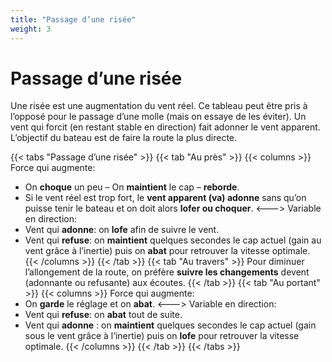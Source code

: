 ```yaml
---
title: "Passage d’une risée"
weight: 3
---
```

# Passage d’une risée

Une risée est une augmentation du vent réel. Ce tableau peut être pris à l’opposé pour le passage d’une molle (mais on essaye de les éviter). Un vent qui forcit (en restant stable en direction) fait adonner le vent apparent. L’objectif du bateau est de faire la route la plus directe.

{{< tabs "Passage d’une risée" >}}
{{< tab "Au près" >}}
{{< columns >}}
Force qui augmente: 

* On **choque** un peu – On **maintient** le cap – **reborde**.
* Si le vent réel est trop fort, le **vent apparent (va) adonne** sans qu’on puisse tenir le bateau et on doit alors **lofer ou choquer**.
<--->
Variable en direction:
* Vent qui **adonne**: on **lofe** afin de suivre le vent.
* Vent qui **refuse**: on **maintient** quelques secondes le cap actuel (gain au vent grâce à l’inertie) puis on **abat** pour retrouver la vitesse optimale.
{{< /columns >}} 
{{< /tab >}}
{{< tab "Au travers" >}}
Pour diminuer l’allongement de la route, on préfère **suivre les changements** devent (adonnante ou refusante) aux écoutes.
{{< /tab >}}
{{< tab "Au portant" >}}
{{< columns >}} 
Force qui augmente: 
* On **garde** le réglage et on **abat**.
<--->
Variable en direction:
* Vent qui **refuse**: on **abat** tout de suite.
* Vent qui **adonne** : on **maintient** quelques secondes le cap actuel (gain sous le vent grâce à l’inertie) puis on **lofe** pour retrouver la vitesse optimale.
{{< /columns >}} 
{{< /tab >}}
{{< /tabs >}}
